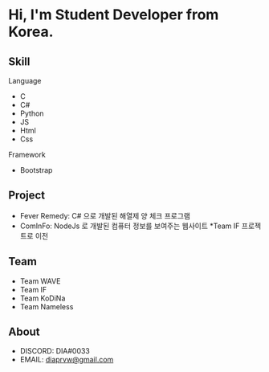 # Hi, I'm Student Developer from Korea.

<!--
dia-7691/dia-7691** is a ✨ _special_ ✨ repository because its `README.md` (this file) appears on your GitHub profile.

- 🔭 I’m currently working on ...
- 🌱 I’m currently learning ...
- 👯 I’m looking to collaborate on ...
- 🤔 I’m looking for help with ...
- 💬 Ask me about ...
- 📫 How to reach me: ...
- 😄 Pronouns: ...
- ⚡ Fun fact: ...
-->

## Skill

Language
 - C
 - C#
 - Python
 - JS
 - Html
 - Css
 
 Framework
 - Bootstrap
 
## Project
 - Fever Remedy: C# 으로 개발된 해열제 양 체크 프로그램
 - ComInFo: NodeJs 로 개발된 컴퓨터 정보를 보여주는 웹사이트 *Team IF 프로젝트로 이전
 
## Team
 - Team WAVE
 - Team IF
 - Team KoDiNa
 - Team Nameless
 
## About
 - DISCORD: DIA#0033
 - EMAIL: diaprvw@gmail.com

